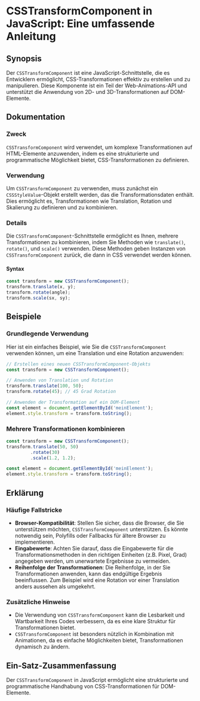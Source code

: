 <!--
Meta Description: # CSSTransformComponent in JavaScript: Eine umfassende Anleitung ## Synopsis Der `CSSTransformComponent` ist eine JavaScript-Schnittstelle, die es Ent...
Meta Keywords: csstransformcomponent, die, transform, transformationen, und
-->

# CSSTransformComponent in JavaScript: Eine umfassende Anleitung

## Synopsis
Der `CSSTransformComponent` ist eine JavaScript-Schnittstelle, die es Entwicklern ermöglicht, CSS-Transformationen effektiv zu erstellen und zu manipulieren. Diese Komponente ist ein Teil der Web-Animations-API und unterstützt die Anwendung von 2D- und 3D-Transformationen auf DOM-Elemente.

## Dokumentation
### Zweck
`CSSTransformComponent` wird verwendet, um komplexe Transformationen auf HTML-Elemente anzuwenden, indem es eine strukturierte und programmatische Möglichkeit bietet, CSS-Transformationen zu definieren. 

### Verwendung
Um `CSSTransformComponent` zu verwenden, muss zunächst ein `CSSStyleValue`-Objekt erstellt werden, das die Transformationsdaten enthält. Dies ermöglicht es, Transformationen wie Translation, Rotation und Skalierung zu definieren und zu kombinieren.

### Details
Die `CSSTransformComponent`-Schnittstelle ermöglicht es Ihnen, mehrere Transformationen zu kombinieren, indem Sie Methoden wie `translate()`, `rotate()`, und `scale()` verwenden. Diese Methoden geben Instanzen von `CSSTransformComponent` zurück, die dann in CSS verwendet werden können.

#### Syntax
```javascript
const transform = new CSSTransformComponent();
transform.translate(x, y);
transform.rotate(angle);
transform.scale(sx, sy);
```

## Beispiele
### Grundlegende Verwendung
Hier ist ein einfaches Beispiel, wie Sie die `CSSTransformComponent` verwenden können, um eine Translation und eine Rotation anzuwenden:

```javascript
// Erstellen eines neuen CSSTransformComponent-Objekts
const transform = new CSSTransformComponent();

// Anwenden von Translation und Rotation
transform.translate(100, 50);
transform.rotate(45); // 45 Grad Rotation

// Anwenden der Transformation auf ein DOM-Element
const element = document.getElementById('meinElement');
element.style.transform = transform.toString();
```

### Mehrere Transformationen kombinieren
```javascript
const transform = new CSSTransformComponent();
transform.translate(50, 50)
         .rotate(30)
         .scale(1.2, 1.2);

const element = document.getElementById('meinElement');
element.style.transform = transform.toString();
```

## Erklärung
### Häufige Fallstricke
- **Browser-Kompatibilität**: Stellen Sie sicher, dass die Browser, die Sie unterstützen möchten, `CSSTransformComponent` unterstützen. Es könnte notwendig sein, Polyfills oder Fallbacks für ältere Browser zu implementieren.
- **Eingabewerte**: Achten Sie darauf, dass die Eingabewerte für die Transformationsmethoden in den richtigen Einheiten (z.B. Pixel, Grad) angegeben werden, um unerwartete Ergebnisse zu vermeiden.
- **Reihenfolge der Transformationen**: Die Reihenfolge, in der Sie Transformationen anwenden, kann das endgültige Ergebnis beeinflussen. Zum Beispiel wird eine Rotation vor einer Translation anders aussehen als umgekehrt.

### Zusätzliche Hinweise
- Die Verwendung von `CSSTransformComponent` kann die Lesbarkeit und Wartbarkeit Ihres Codes verbessern, da es eine klare Struktur für Transformationen bietet.
- `CSSTransformComponent` ist besonders nützlich in Kombination mit Animationen, da es einfache Möglichkeiten bietet, Transformationen dynamisch zu ändern.

## Ein-Satz-Zusammenfassung
Der `CSSTransformComponent` in JavaScript ermöglicht eine strukturierte und programmatische Handhabung von CSS-Transformationen für DOM-Elemente.